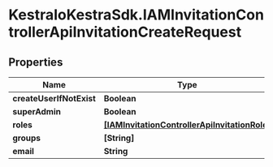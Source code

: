 # KestraIoKestraSdk.IAMInvitationControllerApiInvitationCreateRequest

## Properties

Name | Type | Description | Notes
------------ | ------------- | ------------- | -------------
**createUserIfNotExist** | **Boolean** |  | [optional] 
**superAdmin** | **Boolean** |  | [optional] 
**roles** | [**[IAMInvitationControllerApiInvitationRole]**](IAMInvitationControllerApiInvitationRole.md) |  | [optional] 
**groups** | **[String]** |  | [optional] 
**email** | **String** |  | 


